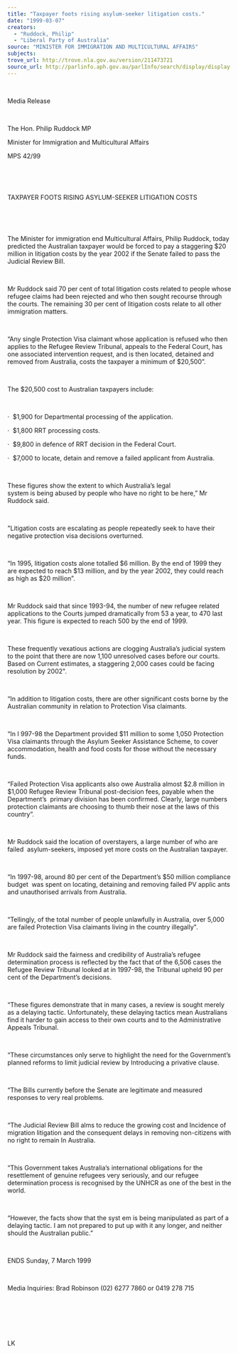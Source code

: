 ```yaml
---
title: "Taxpayer foots rising asylum-seeker litigation costs."
date: "1999-03-07"
creators:
  - "Ruddock, Philip"
  - "Liberal Party of Australia"
source: "MINISTER FOR IMMIGRATION AND MULTICULTURAL AFFAIRS"
subjects:
trove_url: http://trove.nla.gov.au/version/211473721
source_url: http://parlinfo.aph.gov.au/parlInfo/search/display/display.w3p;query=Id%3A%22media/pressrel/28506%22
---
```


   

  

  Media Release

  

  The Hon. Philip Ruddock MP

  Minister for Immigration and Multicultural Affairs  


 MPS 42/99

  

  

  TAXPAYER FOOTS RISING ASYLUM-SEEKER LITIGATION 
COSTS

  

  

  The Minister for immigration end Multicultural Affairs, Philip Ruddock, 
today predicted the  Australian taxpayer would be forced to pay 
a staggering $20 million in litigation costs by the year 2002 if the 
Senate failed to pass the Judicial Review Bill.

  

 Mr Ruddock said 70 per cent of total litigation costs 
related to people whose refugee claims had been rejected and who then 
sought recourse through the courts. The remaining 30 per cent of litigation 
costs relate to all other immigration matters.

  

 “Any single Protection Visa claimant whose application 
is refused who then applies to the Refugee Review Tribunal, appeals 
to the Federal Court, has one associated intervention request, and is 
then located, detained and removed from Australia, costs the taxpayer 
a minimum of $20,500”.

  

 The $20,500 cost to Australian taxpayers include:

  

  ·  $1,900 for Departmental processing of the application.

  ·  $1,800 
RRT processing costs.

  ·  $9,800 
in defence of RRT decision in the Federal Court.

  ·  $7,000 
to locate, detain and remove a failed applicant from Australia.

  

  These figures show the extent to which Australia’s legal  
system is being abused by people who have no right to be here,” Mr 
Ruddock said.

  

 "Litigation costs are escalating as people repeatedly 
seek to have their negative protection visa decisions overturned.

  

 “In 1995, litigation costs alone totalled $6 million. 
By the end of 1999 they are expected to reach $13 million, and by the 
year 2002, they could reach as high as $20 million”.

  

 Mr Ruddock said that since 1993-94, the number of 
new refugee related applications to the Courts jumped dramatically from 
53 a year, to 470 last year. This figure is expected to reach 500 by 
the end of 1999.

  

 These frequently vexatious actions are clogging Australia’s 
judicial system to the point that there are now 1,100 unresolved cases 
before our courts. Based on Current estimates, a staggering 2,000 cases 
could be facing resolution by 2002".

  

 “In addition to litigation costs, there are other 
significant costs borne by the Australian community in relation to Protection 
Visa claimants.

  

 “In I 997-98 the Department provided $11 million 
to some 1,050 Protection Visa claimants through the Asylum Seeker Assistance 
Scheme, to cover accommodation, health and food costs for those without 
the necessary funds.

  

 “Failed Protection Visa applicants also owe Australia 
almost $2.8 million in $1,000 Refugee Review Tribunal post-decision 
fees, payable when the Department’s  primary division has been 
confirmed. Clearly, large numbers protection claimants are choosing 
to thumb their nose at the laws of this country”.

  

 Mr Ruddock said the location of overstayers, a large 
number of who are failed  asylum-seekers, imposed yet more costs 
on the Australian taxpayer.

  

  “In 1997-98, around 80 per cent of the Department’s $50 million 
compliance budget  was spent on locating, detaining and removing 
failed PV applic ants and unauthorised arrivals from Australia.

  

 “Tellingly, of the total number of people unlawfully 
in Australia, over 5,000 are failed Protection Visa claimants living 
in the country illegally".

  

 Mr Ruddock said the fairness and credibility of Australia’s 
refugee determination process is reflected by the fact that of the 6,506 
cases the Refugee Review Tribunal looked at in 1997-98, the Tribunal 
upheld 90 per cent of the Department’s decisions.

  

 “These figures demonstrate that in many cases, a 
review is sought merely as a delaying tactic. Unfortunately, these delaying 
tactics mean Australians find it harder to gain access to their own 
courts and to the Administrative Appeals Tribunal.

  

 “These circumstances only serve to highlight the 
need for the Government’s planned reforms to limit judicial review 
by Introducing a privative clause.

  

 “The Bills currently before the Senate are legitimate 
and measured responses to very real problems.

  

 “The Judicial Review Bill alms to reduce the growing 
cost and Incidence of migration litigation and the consequent delays 
in removing non-citizens with no right to remain In Australia.

  

  “This Government takes Australia’s international obligations for 
the resettlement of genuine refugees very seriously, and our refugee 
determination process is recognised by the UNHCR as one of the best 
in the world.

  

  “However, the facts show that the syst em is being manipulated 
as part of a delaying tactic. I am not prepared to put up with it any 
longer, and neither should the Australian public.”

  

  ENDS Sunday, 7 March 1999

  

  Media Inquiries: Brad Robinson (02) 6277 7860 or 0419 278 715

  

  

  

  LK

